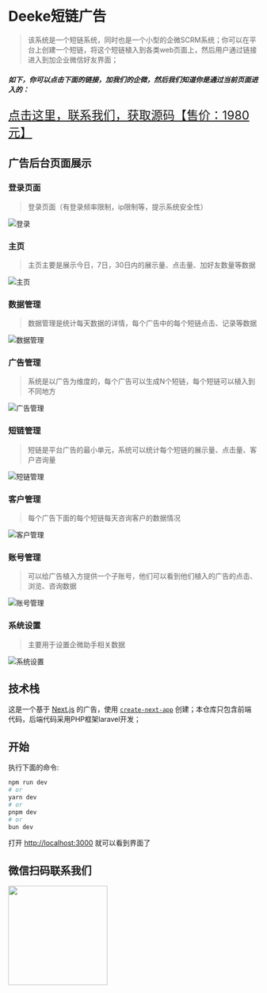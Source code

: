 # Deeke短链广告

> 该系统是一个短链系统，同时也是一个小型的企微SCRM系统；你可以在平台上创建一个短链，将这个短链植入到各类web页面上，然后用户通过链接进入到加企业微信好友界面；

##### 如下，你可以点击下面的链接，加我们的企微，然后我们知道你是通过当前页面进入的：

<a style="font-size:24px" href="#bottom">点击这里，联系我们，获取源码【售价：1980元】</a>

## 广告后台页面展示

### 登录页面
> 登录页面（有登录频率限制，ip限制等，提示系统安全性）
<img src="/images/login.png" alt="登录" />

### 主页
> 主页主要是展示今日，7日，30日内的展示量、点击量、加好友数量等数据

<img src="/images/home.png" alt="主页" />

### 数据管理
> 数据管理是统计每天数据的详情，每个广告中的每个短链点击、记录等数据

<img src="/images/data.png" alt="数据管理" />

### 广告管理
> 系统是以广告为维度的，每个广告可以生成N个短链，每个短链可以植入到不同地方

<img src="/images/project.png" alt="广告管理" />

### 短链管理
> 短链是平台广告的最小单元，系统可以统计每个短链的展示量、点击量、客户咨询量

<img src="/images/shortLink.png" alt="短链管理" />

### 客户管理
> 每个广告下面的每个短链每天咨询客户的数据情况
<img src="/images/custom.png" alt="客户管理" />

### 账号管理
> 可以给广告植入方提供一个子账号，他们可以看到他们植入的广告的点击、浏览、咨询数据
<img src="/images/account.png" alt="账号管理" />

### 系统设置
> 主要用于设置企微助手相关数据
<img src="/images/setting.png" alt="系统设置" />


## 技术栈
这是一个基于 [Next.js](https://nextjs.org/) 的广告，使用 [`create-next-app`](https://github.com/vercel/next.js/tree/canary/packages/create-next-app) 创建；本仓库只包含前端代码，后端代码采用PHP框架laravel开发；


## 开始

执行下面的命令:

```bash
npm run dev
# or
yarn dev
# or
pnpm dev
# or
bun dev
```

打开 [http://localhost:3000](http://localhost:3000) 就可以看到界面了


<a id="bottom" font-size="36px"></a>

## 微信扫码联系我们

<img src="./images/image.png" width="200" />